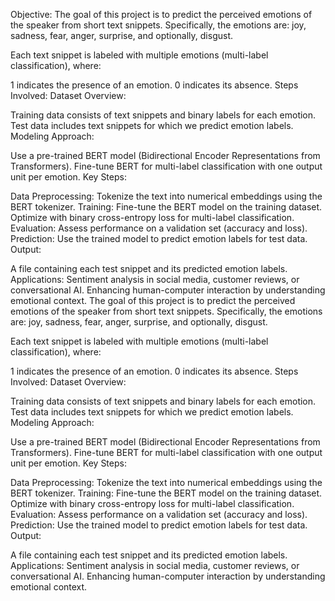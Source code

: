 Objective:
The goal of this project is to predict the perceived emotions of the speaker from short text snippets. Specifically, the emotions are: joy, sadness, fear, anger, surprise, and optionally, disgust.

Each text snippet is labeled with multiple emotions (multi-label classification), where:

1 indicates the presence of an emotion.
0 indicates its absence.
Steps Involved:
Dataset Overview:

Training data consists of text snippets and binary labels for each emotion.
Test data includes text snippets for which we predict emotion labels.
Modeling Approach:

Use a pre-trained BERT model (Bidirectional Encoder Representations from Transformers).
Fine-tune BERT for multi-label classification with one output unit per emotion.
Key Steps:

Data Preprocessing:
Tokenize the text into numerical embeddings using the BERT tokenizer.
Training:
Fine-tune the BERT model on the training dataset.
Optimize with binary cross-entropy loss for multi-label classification.
Evaluation:
Assess performance on a validation set (accuracy and loss).
Prediction:
Use the trained model to predict emotion labels for test data.
Output:

A file containing each test snippet and its predicted emotion labels.
Applications:
Sentiment analysis in social media, customer reviews, or conversational AI.
Enhancing human-computer interaction by understanding emotional context.
The goal of this project is to predict the perceived emotions of the speaker from short text snippets. Specifically, the emotions are: joy, sadness, fear, anger, surprise, and optionally, disgust.

Each text snippet is labeled with multiple emotions (multi-label classification), where:

1 indicates the presence of an emotion.
0 indicates its absence.
Steps Involved:
Dataset Overview:

Training data consists of text snippets and binary labels for each emotion.
Test data includes text snippets for which we predict emotion labels.
Modeling Approach:

Use a pre-trained BERT model (Bidirectional Encoder Representations from Transformers).
Fine-tune BERT for multi-label classification with one output unit per emotion.
Key Steps:

Data Preprocessing:
Tokenize the text into numerical embeddings using the BERT tokenizer.
Training:
Fine-tune the BERT model on the training dataset.
Optimize with binary cross-entropy loss for multi-label classification.
Evaluation:
Assess performance on a validation set (accuracy and loss).
Prediction:
Use the trained model to predict emotion labels for test data.
Output:

A file containing each test snippet and its predicted emotion labels.
Applications:
Sentiment analysis in social media, customer reviews, or conversational AI.
Enhancing human-computer interaction by understanding emotional context.
